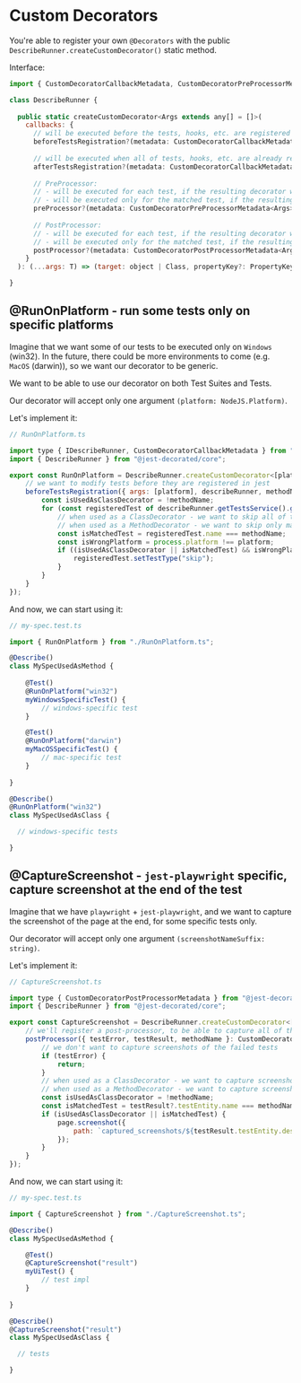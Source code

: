 # Custom Decorators

You're able to register your own `@Decorators` with the public `DescribeRunner.createCustomDecorator()` static method.

Interface:

```javascript
import { CustomDecoratorCallbackMetadata, CustomDecoratorPreProcessorMetadata, CustomDecoratorPostProcessorMetadata } from "@jest-decorated/shared";

class DescribeRunner {
  
  public static createCustomDecorator<Args extends any[] = []>(
    callbacks: {
      // will be executed before the tests, hooks, etc. are registered in jest
      beforeTestsRegistration?(metadata: CustomDecoratorCallbackMetadata<Args>): void;
      
      // will be executed when all of tests, hooks, etc. are already registered in jest
      afterTestsRegistration?(metadata: CustomDecoratorCallbackMetadata<Args>): void;
      
      // PreProcessor:
      // - will be executed for each test, if the resulting decorator will be used as a ClassDeorator
      // - will be executed only for the matched test, if the resulting decorator will be used as a MethodDeorator
      preProcessor?(metadata: CustomDecoratorPreProcessorMetadata<Args>): Promise<PreProcessorData> | PreProcessorData | void;
      
      // PostProcessor:
      // - will be executed for each test, if the resulting decorator will be used as a ClassDeorator
      // - will be executed only for the matched test, if the resulting decorator will be used as a MethodDeorator
      postProcessor?(metadata: CustomDecoratorPostProcessorMetadata<Args>): void;
    }
  ): (...args: T) => (target: object | Class, propertyKey?: PropertyKey, propertyDescriptor?: PropertyDescriptor) => any;

}
```

## @RunOnPlatform - run some tests only on specific platforms

Imagine that we want some of our tests to be executed only on `Windows` (win32).
In the future, there could be more environments to come (e.g. `MacOS` (darwin)), so we want our decorator to be generic.

We want to be able to use our decorator on both Test Suites and Tests.

Our decorator will accept only one argument `(platform: NodeJS.Platform)`.

Let's implement it:

```javascript
// RunOnPlatform.ts

import type { IDescribeRunner, CustomDecoratorCallbackMetadata } from "@jest-decorated/shared";
import { DescribeRunner } from "@jest-decorated/core";

export const RunOnPlatform = DescribeRunner.createCustomDecorator<[platform: NodeJS.Platform]>({
    // we want to modify tests before they are registered in jest
    beforeTestsRegistration({ args: [platform], describeRunner, methodName }: CustomDecoratorCallbackMetadata<[platform: NodeJS.Platform]>): void {
        const isUsedAsClassDecorator = !methodName;
        for (const registeredTest of describeRunner.getTestsService().getTests()) {
            // when used as a ClassDecorator - we want to skip all of the tests, in case of non-matching platform
            // when used as a MethodDecorator - we want to skip only matched tests, in case of non-matching platform
            const isMatchedTest = registeredTest.name === methodName;
            const isWrongPlatform = process.platform !== platform;
            if ((isUsedAsClassDecorator || isMatchedTest) && isWrongPlatform) {
                registeredTest.setTestType("skip");
            }
        }
    }
});
```

And now, we can start using it:

```javascript
// my-spec.test.ts

import { RunOnPlatform } from "./RunOnPlatform.ts";

@Describe()
class MySpecUsedAsMethod {
    
    @Test()
    @RunOnPlatform("win32")
    myWindowsSpecificTest() {
        // windows-specific test
    }

    @Test()
    @RunOnPlatform("darwin")
    myMacOSSpecificTest() {
        // mac-specific test
    }
    
}

@Describe()
@RunOnPlatform("win32")
class MySpecUsedAsClass {

  // windows-specific tests

}
```

## @CaptureScreenshot - `jest-playwright` specific, capture screenshot at the end of the test

Imagine that we have `playwright` + `jest-playwright`, and we want to capture the screenshot of the page at the end, for some specific tests only.

Our decorator will accept only one argument `(screenshotNameSuffix: string)`.

Let's implement it:

```javascript
// CaptureScreenshot.ts

import type { CustomDecoratorPostProcessorMetadata } from "@jest-decorated/shared";
import { DescribeRunner } from "@jest-decorated/core";

export const CaptureScreenshot = DescribeRunner.createCustomDecorator<[screenshotNameSuffix: string]>({
    // we'll register a post-processor, to be able to capture all of the TestSuite's test results, or only the selected one
    postProcessor({ testError, testResult, methodName }: CustomDecoratorPostProcessorMetadata<[screenshotNameSuffix: string]>): void {
        // we don't want to capture screenshots of the failed tests
        if (testError) {
            return;
        }
        // when used as a ClassDecorator - we want to capture screenshots for all of the tests
        // when used as a MethodDecorator - we want to capture screenshots only for matched tests
        const isUsedAsClassDecorator = !methodName;
        const isMatchedTest = testResult?.testEntity.name === methodName;
        if (isUsedAsClassDecorator || isMatchedTest) {
            page.screenshot({
                path: `captured_screenshots/${testResult.testEntity.description}-${screenshotNameSuffix}.png`
            });
        }
    }
});
```

And now, we can start using it:

```javascript
// my-spec.test.ts

import { CaptureScreenshot } from "./CaptureScreenshot.ts";

@Describe()
class MySpecUsedAsMethod {

    @Test()
    @CaptureScreenshot("result")
    myUiTest() {
        // test impl
    }
    
}

@Describe()
@CaptureScreenshot("result")
class MySpecUsedAsClass {

  // tests

}
```
